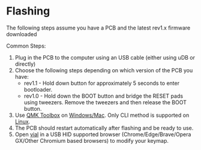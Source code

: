# Flashing

The following steps assume you have a PCB and the latest rev1.x firmware downloaded

Common Steps:
1. Plug in the PCB to the computer using an USB cable (either using uDB or directly)
2. Choose the following steps depending on which version of the PCB you have:
   * rev1.1 - Hold down button for approximately 5 seconds to enter bootloader.
   * rev1.0 - Hold down the BOOT button and bridge the RESET pads using tweezers. Remove the tweezers and then release the BOOT button.
3. Use [QMK Toolbox](https://qmk.fm/toolbox) on [Windows/Mac](https://docs.qmk.fm/newbs_flashing#flashing-your-keyboard-with-qmk-toolbox). Only CLI method is supported on [Linux](https://docs.qmk.fm/flashing#stm32-apm32-dfu).
4. The PCB should restart automatically after flashing and be ready to use.
5. Open [vial](https://vial.rocks/) in a USB HID supported browser (Chrome/Edge/Brave/Opera GX/Other Chromium based browsers) to modify your keymap.
